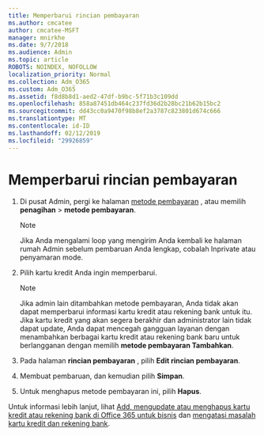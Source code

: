 ```yaml
---
title: Memperbarui rincian pembayaran
ms.author: cmcatee
author: cmcatee-MSFT
manager: mnirkhe
ms.date: 9/7/2018
ms.audience: Admin
ms.topic: article
ROBOTS: NOINDEX, NOFOLLOW
localization_priority: Normal
ms.collection: Adm_O365
ms.custom: Adm_O365
ms.assetid: f8d8b8d1-aed2-47df-b9bc-5f71b3c109dd
ms.openlocfilehash: 858a87451db464c237fd36d2b28bc21b62b15bc2
ms.sourcegitcommit: dd43cc0a9470f98b8ef2a3787c823801d674c666
ms.translationtype: MT
ms.contentlocale: id-ID
ms.lasthandoff: 02/12/2019
ms.locfileid: "29926859"
---
```

# <a name="update-payment-details"></a>Memperbarui rincian pembayaran

1. Di pusat Admin, pergi ke halaman [metode pembayaran](https://go.microsoft.com/fwlink/p/?linkid=2018806) , atau memilih **penagihan** \> **metode pembayaran**.
    
    > [!NOTE]
    > Jika Anda mengalami loop yang mengirim Anda kembali ke halaman rumah Admin sebelum pembaruan Anda lengkap, cobalah Inprivate atau penyamaran mode. 
  
2. Pilih kartu kredit Anda ingin memperbarui.
    
    > [!NOTE]
    > Jika admin lain ditambahkan metode pembayaran, Anda tidak akan dapat memperbarui informasi kartu kredit atau rekening bank untuk itu. Jika kartu kredit yang akan segera berakhir dan administrator lain tidak dapat update, Anda dapat mencegah gangguan layanan dengan menambahkan berbagai kartu kredit atau rekening bank baru untuk berlangganan dengan memilih **metode pembayaran Tambahkan**. 
  
3. Pada halaman **rincian pembayaran** , pilih **Edit rincian pembayaran**.
    
4. Membuat pembaruan, dan kemudian pilih **Simpan**.
    
5. Untuk menghapus metode pembayaran ini, pilih **Hapus**.
    
Untuk informasi lebih lanjut, lihat [Add, mengupdate atau menghapus kartu kredit atau rekening bank di Office 365 untuk bisnis](https://support.office.com/article/30ba9c83-50d8-4020-90ed-830a5b8c8724) dan [mengatasi masalah kartu kredit dan rekening bank](https://support.office.com/article/30ba9c83-50d8-4020-90ed-830a5b8c8724).
  

